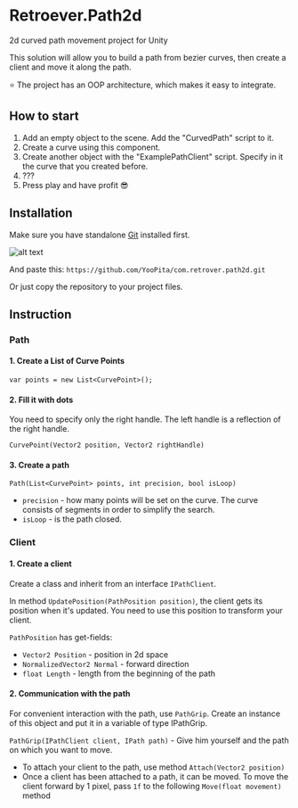 # Retroever.Path2d
2d curved path movement project for Unity

This solution will allow you to build a path from bezier curves, then create a client and move it along the path.

⭐ The project has an OOP architecture, which makes it easy to integrate.

## How to start
1. Add an empty object to the scene. Add the "CurvedPath" script to it.
2. Create a curve using this component.
3. Create another object with the "ExamplePathClient" script. Specify in it the curve that you created before.
4. ???
5. Press play and have profit 😎

## Installation

Make sure you have standalone [Git](https://git-scm.com/downloads) installed first.

![alt text](https://github.com/YooPita/com.yoopita.retrotvfx/blob/main/DemoImages/installation.png)

And paste this: `https://github.com/YooPita/com.retrover.path2d.git`

Or just copy the repository to your project files.

## Instruction
### Path
#### 1. Create a List of Curve Points
`var points = new List<CurvePoint>();`
#### 2. Fill it with dots
You need to specify only the right handle. The left handle is a reflection of the right handle.

`CurvePoint(Vector2 position, Vector2 rightHandle)`
#### 3. Create a path
`Path(List<CurvePoint> points, int precision, bool isLoop)`
- `precision` - how many points will be set on the curve. The curve consists of segments in order to simplify the search.
- `isLoop` - is the path closed.
### Client
#### 1. Create a client
Create a class and inherit from an interface `IPathClient`.

In method `UpdatePosition(PathPosition position)`, the client gets its position when it's updated. You need to use this position to transform your client.

`PathPosition` has get-fields:
- `Vector2 Position` - position in 2d space
- `NormalizedVector2 Normal` - forward direction
- `float Length` - length from the beginning of the path
#### 2. Communication with the path
For convenient interaction with the path, use `PathGrip`. Create an instance of this object and put it in a variable of type IPathGrip.

`PathGrip(IPathClient client, IPath path)` - Give him yourself and the path on which you want to move.
- To attach your client to the path, use method `Attach(Vector2 position)`
- Once a client has been attached to a path, it can be moved. To move the client forward by 1 pixel, pass `1f` to the following `Move(float movement)` method